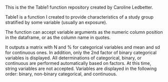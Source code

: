 This is the the Table1 function repository created by Caroline Ledbetter.

Table1 is a function I created to provide characteristics of a study group stratified by some variable (usually an exposure). 

The function can accept variable arguments as the numeric column position in the dataframe, or as the column name in quotes. 

It outputs a matrix with N and % for categorical variables and mean and sd for continuous ones.
In addition, only the 2nd factor of binary categorical variables is displayed. All determinations of categorical, binary, or continuous are performed automatically based on factors. At this time, string variables are not accepted. Variables are displayed in the following order: binary, non-binary categorical, and continuous.



